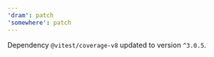 ```yaml
---
'dram': patch
'somewhere': patch
---
```

Dependency `@vitest/coverage-v8` updated to version `^3.0.5`.
